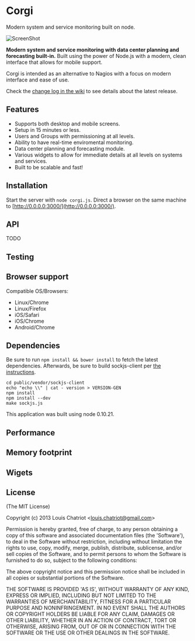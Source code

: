 # Corgi

Modern system and service monitoring built on node.

![ScreenShot](https://raw.github.com/shepherds/corgi/master/docs/assets/Corgi.png)

**Modern system and service monitoring with data center planning and forecasting built-in.** Built using the power of Node.js
with a modern, clean interface that allows for mobile support.

Corgi is intended as an alternative to Nagios with a focus on modern interface and ease of use.

Check the <a href="https://github.com/shepherds/corgi/wiki/Change-log" target="_blank">change log in the wiki</a> to see details about the latest release.

## Features
* Supports both desktop and mobile screens.
* Setup in 15 minutes or less.
* Users and Groups with permissioning at all levels.
* Ability to have real-time enviromental monitoring.
* Data center planning and forecasting module.
* Various widgets to allow for immediate details at all levels on systems and services.
* Built to be scalable and fast!

## Installation

Start the server with `node corgi.js`.
Direct a browser on the same machine to [http://0.0.0.0:3000/](http://0.0.0.0:3000/).

## API
TODO

## Testing

## Browser support

Compatible OS/Browsers:
* Linux/Chrome
* Linux/Firefox
* iOS/Safari
* iOS/Chrome
* Android/Chrome

## Dependencies

Be sure to run `npm install && bower install` to fetch the latest dependencies.
Afterwards, be sure to build sockjs-client per [the instructions](https://github.com/sockjs/sockjs-client#development-and-testing).

```shell
cd public/vendor/sockjs-client
echo "echo \\" | cat - version > VERSION-GEN
npm install
npm install --dev
make sockjs.js
```

This application was built using node 0.10.21.

## Performance

## Memory footprint

## Wigets

## License 

(The MIT License)

Copyright (c) 2013 Louis Chatriot &lt;louis.chatriot@gmail.com&gt;

Permission is hereby granted, free of charge, to any person obtaining
a copy of this software and associated documentation files (the
'Software'), to deal in the Software without restriction, including
without limitation the rights to use, copy, modify, merge, publish,
distribute, sublicense, and/or sell copies of the Software, and to
permit persons to whom the Software is furnished to do so, subject to
the following conditions:

The above copyright notice and this permission notice shall be
included in all copies or substantial portions of the Software.

THE SOFTWARE IS PROVIDED 'AS IS', WITHOUT WARRANTY OF ANY KIND,
EXPRESS OR IMPLIED, INCLUDING BUT NOT LIMITED TO THE WARRANTIES OF
MERCHANTABILITY, FITNESS FOR A PARTICULAR PURPOSE AND NONINFRINGEMENT.
IN NO EVENT SHALL THE AUTHORS OR COPYRIGHT HOLDERS BE LIABLE FOR ANY
CLAIM, DAMAGES OR OTHER LIABILITY, WHETHER IN AN ACTION OF CONTRACT,
TORT OR OTHERWISE, ARISING FROM, OUT OF OR IN CONNECTION WITH THE
SOFTWARE OR THE USE OR OTHER DEALINGS IN THE SOFTWARE.